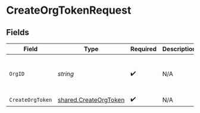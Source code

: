 # CreateOrgTokenRequest


## Fields

| Field                                                          | Type                                                           | Required                                                       | Description                                                    | Example                                                        |
| -------------------------------------------------------------- | -------------------------------------------------------------- | -------------------------------------------------------------- | -------------------------------------------------------------- | -------------------------------------------------------------- |
| `OrgID`                                                        | *string*                                                       | :heavy_check_mark:                                             | N/A                                                            | org-6f706e83-0ec1-437a-9a46-7d4281eb2f39                       |
| `CreateOrgToken`                                               | [shared.CreateOrgToken](../../models/shared/createorgtoken.md) | :heavy_check_mark:                                             | N/A                                                            |                                                                |